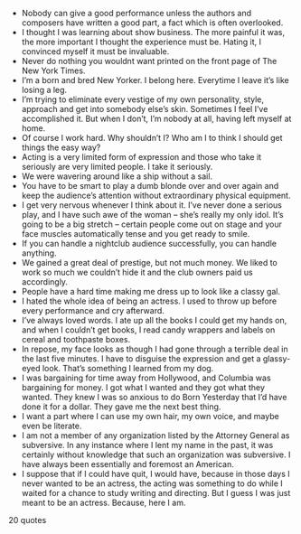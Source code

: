  - Nobody can give a good performance unless the authors and composers have written a good part, a fact which is often overlooked.
 - I thought I was learning about show business. The more painful it was, the more important I thought the experience must be. Hating it, I convinced myself it must be invaluable.
 - Never do nothing you wouldnt want printed on the front page of The New York Times.
 - I’m a born and bred New Yorker. I belong here. Everytime I leave it’s like losing a leg.
 - I’m trying to eliminate every vestige of my own personality, style, approach and get into somebody else’s skin. Sometimes I feel I’ve accomplished it. But when I don’t, I’m nobody at all, having left myself at home.
 - Of course I work hard. Why shouldn’t I? Who am I to think I should get things the easy way?
 - Acting is a very limited form of expression and those who take it seriously are very limited people. I take it seriously.
 - We were wavering around like a ship without a sail.
 - You have to be smart to play a dumb blonde over and over again and keep the audience’s attention without extraordinary physical equipment.
 - I get very nervous whenever I think about it. I’ve never done a serious play, and I have such awe of the woman – she’s really my only idol. It’s going to be a big stretch – certain people come out on stage and your face muscles automatically tense and you get ready to smile.
 - If you can handle a nightclub audience successfully, you can handle anything.
 - We gained a great deal of prestige, but not much money. We liked to work so much we couldn’t hide it and the club owners paid us accordingly.
 - People have a hard time making me dress up to look like a classy gal.
 - I hated the whole idea of being an actress. I used to throw up before every performance and cry afterward.
 - I’ve always loved words. I ate up all the books I could get my hands on, and when I couldn’t get books, I read candy wrappers and labels on cereal and toothpaste boxes.
 - In repose, my face looks as though I had gone through a terrible deal in the last five minutes. I have to disguise the expression and get a glassy-eyed look. That’s something I learned from my dog.
 - I was bargaining for time away from Hollywood, and Columbia was bargaining for money. I got what I wanted and they got what they wanted. They knew I was so anxious to do Born Yesterday that I’d have done it for a dollar. They gave me the next best thing.
 - I want a part where I can use my own hair, my own voice, and maybe even be literate.
 - I am not a member of any organization listed by the Attorney General as subversive. In any instance where I lent my name in the past, it was certainly without knowledge that such an organization was subversive. I have always been essentially and foremost an American.
 - I suppose that if I could have quit, I would have, because in those days I never wanted to be an actress, the acting was something to do while I waited for a chance to study writing and directing. But I guess I was just meant to be an actress. Because, here I am.

20 quotes